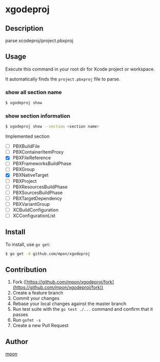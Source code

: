 # xgodeproj

## Description

parse xcodeproj/project.pbxproj

## Usage

Execute this command in your root dir for Xcode project or workspace.

It automatically finds the `project.pbxproj` file to parse.

### show all section name

```bash
$ xgodeproj show
```

### show section information

```bash
$ xgodeproj show --section <section name>
```

Implemented section

- [ ] PBXBuildFile
- [ ] PBXContainerItemProxy
- [x] PBXFileReference
- [ ] PBXFrameworksBuildPhase
- [ ] PBXGroup
- [x] PBXNativeTarget
- [ ] PBXProject
- [ ] PBXResourcesBuildPhase
- [ ] PBXSourcesBuildPhase
- [ ] PBXTargetDependency
- [ ] PBXVariantGroup
- [ ] XCBuildConfiguration
- [ ] XCConfigurationList

## Install

To install, use `go get`:

```bash
$ go get -d github.com/mpon/xgodeproj
```

## Contribution

1. Fork ([https://github.com/mpon/xgodeproj/fork](https://github.com/mpon/xgodeproj/fork))
1. Create a feature branch
1. Commit your changes
1. Rebase your local changes against the master branch
1. Run test suite with the `go test ./...` command and confirm that it passes
1. Run `gofmt -s`
1. Create a new Pull Request

## Author

[mpon](https://github.com/mpon)
